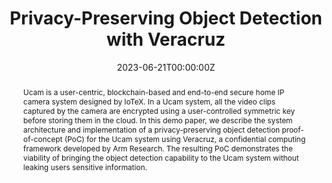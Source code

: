 ---
title: "Privacy-Preserving Object Detection with Veracruz"
authors:
- Mathias Brossard
- Guilhem Bryant 
- admin
- Alexandre Ferreira
- Edmund Grimley-Evans
- Christopher Haster
- Derek Miller
- Dominic P. Mulligan
- Hugo J.M. Vincent
- Shale Xiong
- Lei Xu

date: "2023-06-21T00:00:00Z"
doi: "10.1109/PerComWorkshops56833.2023.10150300"

# Publication type.
# Legend: 0 = Uncategorized; 1 = Conference paper; 2 = Journal article;
# 3 = Preprint / Working Paper; 4 = Report; 5 = Book; 6 = Book section;
# 7 = Thesis; 8 = Patent
publication_types: ["1"]

# Publication name and optional abbreviated publication name.
publication: "*2023 IEEE International Conference on Pervasive Computing and Communications Workshops and other Affiliated Events (PerCom Workshops)*"
publication_short: ""

abstract: Ucam is a user-centric, blockchain-based and end-to-end secure home IP camera system designed by IoTeX. In a Ucam system, all the video clips captured by the camera are encrypted using a user-controlled symmetric key before storing them in the cloud. In this demo paper, we describe the system architecture and implementation of a privacy-preserving object detection proof-of-concept (PoC) for the Ucam system using Veracruz, a confidential computing framework developed by Arm Research. The resulting PoC demonstrates the viability of bringing the object detection capability to the Ucam system without leaking users sensitive information.
---